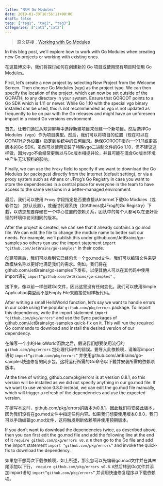 ```yaml
---
title: "使用 Go Modules"
date: 2019-01-30T16:56:11+08:00
draft: false
tags: ["tag1", "tag2", "tag3"]
categories: ["cat1","cat2"]
---
```


> 原文链接：[Working with Go Modules](https://blog.jetbrains.com/go/2019/01/22/working-with-go-modules/)

In this blog post, we’ll explore how to work with Go Modules when creating new Go projects or working with existing ones.

在这篇博文中，我们将探讨如何在创建新的 Go 项目或使用现有项目时使用 Go Modules。

First, let’s create a new project by selecting New Project from the Welcome Screen. Then choose Go Modules (vgo) as the project type. We can then specify the location of the project, which can now be set outside of the GOPATH, to any directory in your system.
Ensure that GOROOT points to a Go SDK which is 1.11 or newer. While Go 1.10 with the special vgo binary installed can be used, this is not recommended as vgo is not updated as frequently to be on par with the Go releases and might have an unforeseen impact in a mixed Go versions environment.

首先，让我们通过从欢迎屏幕中选择新建项目来创建一个新项目。然后选择Go Modules（vgo）作为项目类型。然后，我们可以将项目的位置（现在可以在GOPATH之外设置）指定到系统中的任何目录。确保GOROOT指向一个1.11或更高版本的Go SDK。虽然可以使用安装了特殊vgo二进制文件的Go 1.10，但不建议这样做，因为vgo不会经常更新以与Go版本相提并论，并且可能在混合Go版本环境中产生无法预料的影响。

Finally, we can use the `Proxy` field to specify if we want to download the Go Modules (or packages) directly from the Internet (default setting), or via a proxy system such as Athens or JFrog’s Go Registry in case you want to store the dependencies in a central place for everyone in the team to have access to the same versions in a better-managed environment.

最后，我们可以使用 `Proxy` 字段指定是否要直接从Internet下载Go Modules（或软件包）（默认设置），或通过代理系统（如Athens或JFrog的Go Registry）下载，以防您想要存储在一个中心位置的依赖关系，团队中的每个人都可以在更好管理的环境中访问相同的版本。

After the project is created, we can see that it already contains a go.mod file. We can edit the file to change the module name to better suit our needs. For example, we’ll publish this under github.com/JetBrains/go-samples so others can use the import statement `import "github.com/JetBrains/go-samples"` in their code.

创建项目后，我们可以看到它已经包含一个go.mod文件。我们可以编辑文件来更改模块名称以更好地满足我们的需求。例如，我们将在github.com/JetBrains/go-samples下发布，以便其他人可以在其代码中使用import语句 `import“github.com/JetBrains/go-samples”` 。

接下来，像以前一样创建Go文件，因此这里没有任何变化。我们可以使用Simple Application类型而不是Empty File来直接使用样板代码。

After writing a small HelloWorld function, let’s say we want to handle errors in our code using the popular `github.com/pkg/errors` package. To import this dependency, write the import statement `import "github.com/pkg/errors"` and use the Sync packages of github.com/JetBrains/go-samples quick-fix on it. This will run the required Go commands to download and install the desired version of our dependency.

在编写一个小的HelloWorld函数之后，假设我们想要使用流行的 `github.com/pkg/errors` 包处理代码中的错误。要导入此依赖项，请编写import语句 `import“github.com/pkg/errors”` 并使用github.com/JetBrains/go-samples快速修复的同步包。这将运行所需的Go命令以下载并安装所需的依赖项版本。

At the time of writing, github.com/pkg/errors is at version 0.8.1, so this version will be installed as we did not specify anything in our go.mod file. If we want to use version 0.8.0 instead, we can edit the go.mod file manually, which will trigger a refresh of the dependencies and use the expected version.

在撰写本文时，github.com/pkg/errors的版本为0.8.1，因此我们将安装此版本，因为我们没有在go.mod文件中指定任何内容。如果我们想要使用版本0.8.0，我们可以手动编辑go.mod文件，这将触发刷新依赖项并使用预期版本。

If you don’t want to download the dependencies twice, as described above, then you can first edit the go.mod file and add the following line at the end of it `require github.com/pkg/errors v0.8.0` then go to the Go file and add the import statement `import "github.com/pkg/errors"` and invoke the quick-fix to download the dependency.

如果您不想两次下载依赖项，如上所述，那么您可以先编辑go.mod文件并在其末尾添加以下行， `require github.com/pkg/errors v0.8.0`然后转到Go文件并添加import语句 `import“github.com/pkg/errors”` 并调用快速修复程序以下载依赖项。